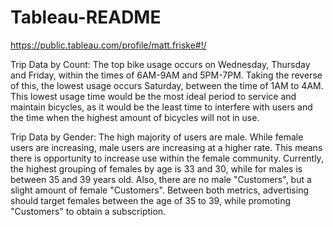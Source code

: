 # Tableau-README

 https://public.tableau.com/profile/matt.friske#!/

Trip Data by Count:
The top bike usage occurs on Wednesday, Thursday and Friday, within the times of 6AM-9AM and 5PM-7PM. Taking the reverse of this, the lowest usage occurs Saturday, between the time of 1AM to 4AM. This lowest usage time would be the most ideal period to service and maintain bicycles, as it would be the least time to interfere with users and the time when the highest amount of bicycles will not in use.

Trip Data by Gender:
The high majority of users are male. While female users are increasing, male users are increasing at a higher rate. This means there is opportunity to increase use within the female community. Currently, the highest grouping of females by age is 33 and 30, while for males is between 35 and 39 years old. Also, there are no male "Customers", but a slight amount of female "Customers". Between both metrics, advertising should target females between the age of 35 to 39, while promoting "Customers" to obtain a subscription.  
